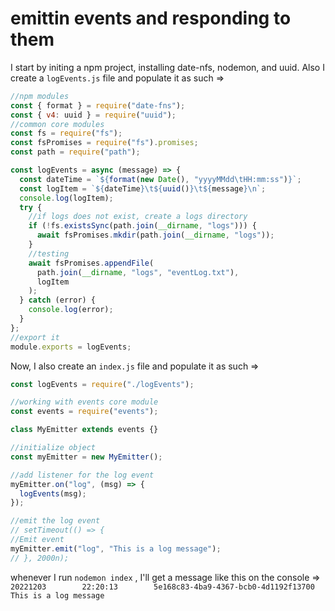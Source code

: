 # emittin events and responding to them

I start by initing a npm project, installing date-nfs, nodemon, and uuid. Also I create a `logEvents.js` file and populate it as such =>

```js
//npm modules
const { format } = require("date-fns");
const { v4: uuid } = require("uuid");
//common core modules
const fs = require("fs");
const fsPromises = require("fs").promises;
const path = require("path");

const logEvents = async (message) => {
  const dateTime = `${format(new Date(), "yyyyMMdd\tHH:mm:ss")}`;
  const logItem = `${dateTime}\t${uuid()}\t${message}\n`;
  console.log(logItem);
  try {
    //if logs does not exist, create a logs directory
    if (!fs.existsSync(path.join(__dirname, "logs"))) {
      await fsPromises.mkdir(path.join(__dirname, "logs"));
    }
    //testing
    await fsPromises.appendFile(
      path.join(__dirname, "logs", "eventLog.txt"),
      logItem
    );
  } catch (error) {
    console.log(error);
  }
};
//export it
module.exports = logEvents;
```

Now, I also create an `index.js` file and populate it as such =>

```js
const logEvents = require("./logEvents");

//working with events core module
const events = require("events");

class MyEmitter extends events {}

//initialize object
const myEmitter = new MyEmitter();

//add listener for the log event
myEmitter.on("log", (msg) => {
  logEvents(msg);
});

//emit the log event
// setTimeout(() => {
//Emit event
myEmitter.emit("log", "This is a log message");
// }, 2000n);
```

whenever I run `nodemon index` , I'll get a message like this on the console => `20221203        22:20:13        5e168c83-4ba9-4367-bcb0-4d1192f13700    This is a log message`
